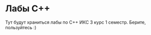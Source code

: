 <h1>Лабы C++</h1>
<p>Тут будут храниться лабы по С++ ИКС 3 курс 1 семестр. Берите, пользуйтесь :)</p>
